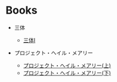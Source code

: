 # Books
- 三体
  - [三体Ⅰ](三体/三体Ⅰ.md)
  
- プロジェクト・ヘイル・メアリー
  - [プロジェクト・ヘイル・メアリー(上)](プロジェクト・ヘイル・メアリー/プロジェクト・ヘイル・メアリー(上).md)
  - [プロジェクト・ヘイル・メアリー(下)](プロジェクト・ヘイル・メアリー/プロジェクト・ヘイル・メアリー(下).md)
